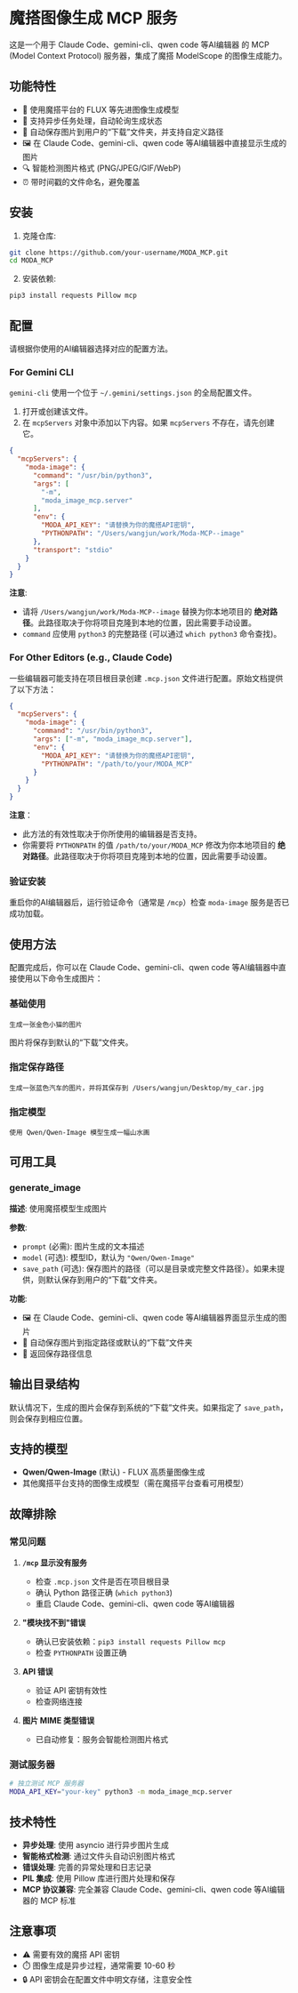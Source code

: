 # 魔搭图像生成 MCP 服务

这是一个用于 Claude Code、gemini-cli、qwen code 等AI编辑器 的 MCP (Model Context Protocol) 服务器，集成了魔搭 ModelScope 的图像生成能力。

## 功能特性

- 🎨 使用魔搭平台的 FLUX 等先进图像生成模型
- 🔄 支持异步任务处理，自动轮询生成状态
- 💾 自动保存图片到用户的“下载”文件夹，并支持自定义路径
- 🖼️ 在 Claude Code、gemini-cli、qwen code 等AI编辑器中直接显示生成的图片
- 🔍 智能检测图片格式 (PNG/JPEG/GIF/WebP)
- ⏰ 带时间戳的文件命名，避免覆盖

## 安装

1. 克隆仓库:
```bash
git clone https://github.com/your-username/MODA_MCP.git
cd MODA_MCP
```

2. 安装依赖:
```bash
pip3 install requests Pillow mcp
```

## 配置

请根据你使用的AI编辑器选择对应的配置方法。

### For Gemini CLI

`gemini-cli` 使用一个位于 `~/.gemini/settings.json` 的全局配置文件。

1.  打开或创建该文件。
2.  在 `mcpServers` 对象中添加以下内容。如果 `mcpServers` 不存在，请先创建它。

```json
{
  "mcpServers": {
    "moda-image": {
      "command": "/usr/bin/python3",
      "args": [
        "-m",
        "moda_image_mcp.server"
      ],
      "env": {
        "MODA_API_KEY": "请替换为你的魔搭API密钥",
        "PYTHONPATH": "/Users/wangjun/work/Moda-MCP--image"
      },
      "transport": "stdio"
    }
  }
}
```
**注意**:
- 请将 `/Users/wangjun/work/Moda-MCP--image` 替换为你本地项目的 **绝对路径**。此路径取决于你将项目克隆到本地的位置，因此需要手动设置。
- `command` 应使用 `python3` 的完整路径 (可以通过 `which python3` 命令查找)。

### For Other Editors (e.g., Claude Code)

一些编辑器可能支持在项目根目录创建 `.mcp.json` 文件进行配置。原始文档提供了以下方法：

```json
{
  "mcpServers": {
    "moda-image": {
      "command": "/usr/bin/python3",
      "args": ["-m", "moda_image_mcp.server"],
      "env": {
        "MODA_API_KEY": "请替换为你的魔搭API密钥",
        "PYTHONPATH": "/path/to/your/MODA_MCP"
      }
    }
  }
}
```

**注意**：
- 此方法的有效性取决于你所使用的编辑器是否支持。
- 你需要将 `PYTHONPATH` 的值 `/path/to/your/MODA_MCP` 修改为你本地项目的 **绝对路径**。此路径取决于你将项目克隆到本地的位置，因此需要手动设置。

### 验证安装

重启你的AI编辑器后，运行验证命令（通常是 `/mcp`）检查 `moda-image` 服务是否已成功加载。

## 使用方法

配置完成后，你可以在 Claude Code、gemini-cli、qwen code 等AI编辑器中直接使用以下命令生成图片：

### 基础使用
```
生成一张金色小猫的图片
```
图片将保存到默认的“下载”文件夹。

### 指定保存路径
```
生成一张蓝色汽车的图片，并将其保存到 /Users/wangjun/Desktop/my_car.jpg
```

### 指定模型
```
使用 Qwen/Qwen-Image 模型生成一幅山水画
```

## 可用工具

### generate_image

**描述**: 使用魔搭模型生成图片

**参数**:
- `prompt` (必需): 图片生成的文本描述
- `model` (可选): 模型ID，默认为 `"Qwen/Qwen-Image"`
- `save_path` (可选): 保存图片的路径（可以是目录或完整文件路径）。如果未提供，则默认保存到用户的“下载”文件夹。

**功能**:
- 🖼️ 在 Claude Code、gemini-cli、qwen code 等AI编辑器界面显示生成的图片
- 💾 自动保存图片到指定路径或默认的“下载”文件夹
- 📝 返回保存路径信息

## 输出目录结构

默认情况下，生成的图片会保存到系统的“下载”文件夹。如果指定了 `save_path`，则会保存到相应位置。

## 支持的模型

- **Qwen/Qwen-Image** (默认) - FLUX 高质量图像生成
- 其他魔搭平台支持的图像生成模型（需在魔搭平台查看可用模型）

## 故障排除

### 常见问题

1. **`/mcp` 显示没有服务**
   - 检查 `.mcp.json` 文件是否在项目根目录
   - 确认 Python 路径正确 (`which python3`)
   - 重启 Claude Code、gemini-cli、qwen code 等AI编辑器

2. **"模块找不到"错误**
   - 确认已安装依赖：`pip3 install requests Pillow mcp`
   - 检查 `PYTHONPATH` 设置正确

3. **API 错误**
   - 验证 API 密钥有效性
   - 检查网络连接

4. **图片 MIME 类型错误**
   - 已自动修复：服务会智能检测图片格式

### 测试服务器

```bash
# 独立测试 MCP 服务器
MODA_API_KEY="your-key" python3 -m moda_image_mcp.server
```

## 技术特性

- **异步处理**: 使用 asyncio 进行异步图片生成
- **智能格式检测**: 通过文件头自动识别图片格式
- **错误处理**: 完善的异常处理和日志记录
- **PIL 集成**: 使用 Pillow 库进行图片处理和保存
- **MCP 协议兼容**: 完全兼容 Claude Code、gemini-cli、qwen code 等AI编辑器的 MCP 标准

## 注意事项

- ⚠️ 需要有效的魔搭 API 密钥
- ⏱️ 图像生成是异步过程，通常需要 10-60 秒
- 🔒 API 密钥会在配置文件中明文存储，注意安全性